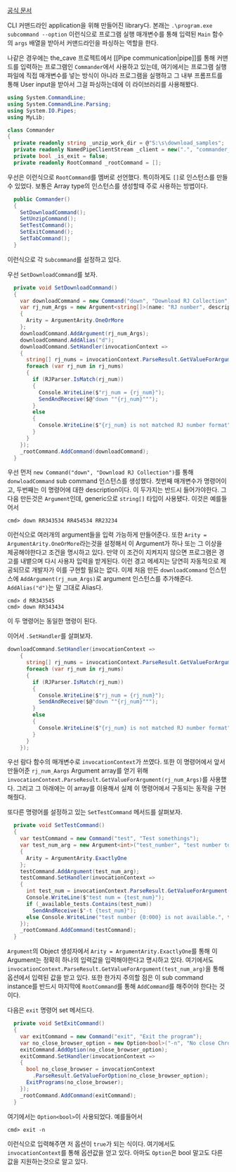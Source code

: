 [공식 문서](https://learn.microsoft.com/en-us/dotnet/standard/commandline/)

CLI 커맨드라인 application을 위해 만들어진 library다. 
본래는 `.\program.exe subcommand --option` 이런식으로 프로그램 실행 매개변수를 통해 입력된 `Main` 함수의 `args` 배열을 받아서 커맨드라인을 파싱하는 역할을 한다.

나같은 경우에는 the_cave 프로젝트에서 [[Pipe communication|pipe]]를 통해 커맨드를 입력하는 프로그램인 `Commander`에서 사용하고 있는데, 여기에서는 프로그램 실행파일에 직접 매개변수를 넣는 방식이 아니라 프로그램을 실행하고 그 내부 프롬프트를 통해 User input을 받아서 그걸 파싱하는데에 이 라이브러리를 사용해봤다.

```csharp
using System.CommandLine;
using System.CommandLine.Parsing;
using System.IO.Pipes;
using MyLib;

class Commander
{
  private readonly string _unzip_work_dir = @"S:\s\download_samples";
  private readonly NamedPipeClientStream _client = new(".", "commander_pipe", PipeDirection.InOut);
  private bool _is_exit = false;
  private readonly RootCommand _rootCommand = [];
```
우선은 이런식으로 `RootCommand`를 멤버로 선언했다. 특이하게도 `[]`로 인스턴스를 만들 수 있었다. 보통은 Array type의 인스턴스를 생성할때 주로 사용하는 방법이다. 
```csharp
  public Commander()
  {
    SetDownloadCommand();
    SetUnzipCommand();
    SetTestCommand();
    SetExitCommand();
    SetTabCommand();
  }
```
이런식으로 각 `Subcommand`를 설정하고 있다.

우선 `SetDownloadCommand`를 보자.
```csharp
  private void SetDownloadCommand()
  {
    var downloadCommand = new Command("down", "Download RJ Collection");
    var rj_num_Args = new Argument<string[]>(name: "RJ number", description: "RJ number to download")
    {
      Arity = ArgumentArity.OneOrMore
    };
    downloadCommand.AddArgument(rj_num_Args);
    downloadCommand.AddAlias("d");
    downloadCommand.SetHandler(invocationContext =>
    {
      string[] rj_nums = invocationContext.ParseResult.GetValueForArgument(rj_num_Args);
      foreach (var rj_num in rj_nums)
      {
        if (RJParser.IsMatch(rj_num))
        {
          Console.WriteLine($"rj_num = {rj_num}");
          SendAndReceive($@"down ""{rj_num}""");
        }
        else 
        {
          Console.WriteLine($"{rj_num} is not matched RJ number format");
        }
      }
    });
    _rootCommand.AddCommand(downloadCommand);
  }
```
우선 먼저 `new Command("down", "Download RJ Collection")`를 통해 `donwloadCommand` sub command 인스턴스를 생성했다.
첫번째 매개변수가 명령어이고, 두번째는 이 명령어에 대한 description이다. 이 두가지는 반드시 들어가야한다.
그 다음 만든것은 `Argument`인데, generic으로 `string[]` 타입이 사용됐다. 이것은 예를들어서 
```
cmd> down RR343534 RR454534 RR23234
```
이런식으로 여러개의 argument들을 입력 가능하게 만들어준다. 또한 `Arity = ArgumentArity.OneOrMore`라는것을 설정해서 이 Argument가 하나 또는 그 이상을 제공해야한다고 조건을 명시하고 있다. 만약 이 조건이 지켜지지 않으면 프로그램은 경고를 내뱉으며 다시 사용자 입력을 받게된다. 이런 경고 메세지는 당연히 자동적으로 제공되므로 개발자가 이를 구현할 필요는 없다.
이제 처음 만든 `downloadCommand` 인스턴스에 `AddArgument(rj_num_Args)`로 argument 인스턴스를 추가해준다.
`AddAlias("d")`는 말 그대로 Alias다. 
```
cmd> d RR343545
cmd> down RR343434
```
이 두 명령어는 동일한 명령이 된다.

이어서 `.SetHandler`를 살펴보자.
```csharp
downloadCommand.SetHandler(invocationContext =>
    {
      string[] rj_nums = invocationContext.ParseResult.GetValueForArgument(rj_num_Args);
      foreach (var rj_num in rj_nums)
      {
        if (RJParser.IsMatch(rj_num))
        {
          Console.WriteLine($"rj_num = {rj_num}");
          SendAndReceive($@"down ""{rj_num}""");
        }
        else 
        {
          Console.WriteLine($"{rj_num} is not matched RJ number format");
        }
      }
    });
```
우선 람다 함수의 매개변수로 `invocationContext`가 쓰였다. 
또한 이 명령어에서 앞서 만들어준 `rj_num_Aargs` Argument array를 얻기 위해 `invocationContext.ParseResult.GetValueForArgument(rj_num_Args)`를 사용했다.
그리고 그 아래에는 이 array를 이용해서 실제 이 명령어에서 구동되는 동작을 구현해줬다. 

또다른 명령어를 설정하고 있는 `SetTestCommand` 메서드를 살펴보자.
```csharp
  private void SetTestCommand()
  {
    var testCommand = new Command("test", "Test somethings");
    var test_num_arg = new Argument<int>("test_number", "test number to Test")
    {
      Arity = ArgumentArity.ExactlyOne
    };
    testCommand.AddArgument(test_num_arg);
    testCommand.SetHandler(invocationContext =>
    {
      int test_num = invocationContext.ParseResult.GetValueForArgument(test_num_arg);
      Console.WriteLine($"test num = {test_num}");
      if (_available_tests.Contains(test_num))
        SendAndReceive($"-t {test_num}");
      else Console.WriteLine("test number {0:000} is not available.", test_num);
    });
    _rootCommand.AddCommand(testCommand);
  }
```
`Argument`의 Object 생성자에서 `Arity = ArgumentArity.ExactlyOne`를 통해 이 Argument는 정확히 하나의 입력값을 입력해야한다고 명시하고 있다. 
여기에서도 `invocationContext.ParseResult.GetValueForArgument(test_num_arg)`을 통해 옵션에서 입력된 값을 받고 있다.
또한 한가지 주의할 점은 이 sub command instance를 반드시 마지막에 `RootCommand`를 통해 `AddCommand`를 해주어야 한다는 것이다.

다음은 `exit` 명령어 set 메서드다.
```csharp
  private void SetExitCommand()
  {
    var exitCommand = new Command("exit", "Exit the program");
    var no_close_browser_option = new Option<bool>("-n", "No close Chrome driver browser");
    exitCommand.AddOption(no_close_browser_option);
    exitCommand.SetHandler(invocationContext =>
    {
      bool no_close_browser = invocationContext
        .ParseResult.GetValueForOption(no_close_browser_option);
      ExitPrograms(no_close_browser);
    });
    _rootCommand.AddCommand(exitCommand);
  }
```
여기에서는 `Option<bool>`이 사용되었다. 
예를들어서
```
cmd> exit -n
```
이런식으로 입력해주면 저 옵션이 `true`가 되는 식이다. 
여기에서도 `invocationContext`를 통해 옵션값을 얻고 있다.
아마도 `Option`은 bool 말고도 다른 값을 지원하는것으로 알고 있다. 